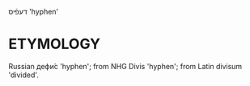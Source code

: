 דעפֿיס
'hyphen'

ETYMOLOGY
===========
Russian дефи́с 'hyphen'; from NHG Divis 'hyphen'; from Latin divisum 'divided'.